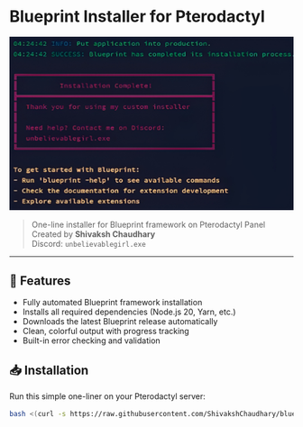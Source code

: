 # Blueprint Installer for Pterodactyl

![Banner](https://github.com/ShivakshChaudhary/blueprint-installer/blob/main/banner.jpg) <!-- Replace with your actual banner image -->

> One-line installer for Blueprint framework on Pterodactyl Panel  
> Created by **Shivaksh Chaudhary**  
> Discord: `unbelievablegirl.exe`

---

## 🚀 Features

- Fully automated Blueprint framework installation
- Installs all required dependencies (Node.js 20, Yarn, etc.)
- Downloads the latest Blueprint release automatically
- Clean, colorful output with progress tracking
- Built-in error checking and validation

## 📥 Installation

Run this simple one-liner on your Pterodactyl server:

```bash
bash <(curl -s https://raw.githubusercontent.com/ShivakshChaudhary/blueprint-installer/main/blueprint-installer.sh)
